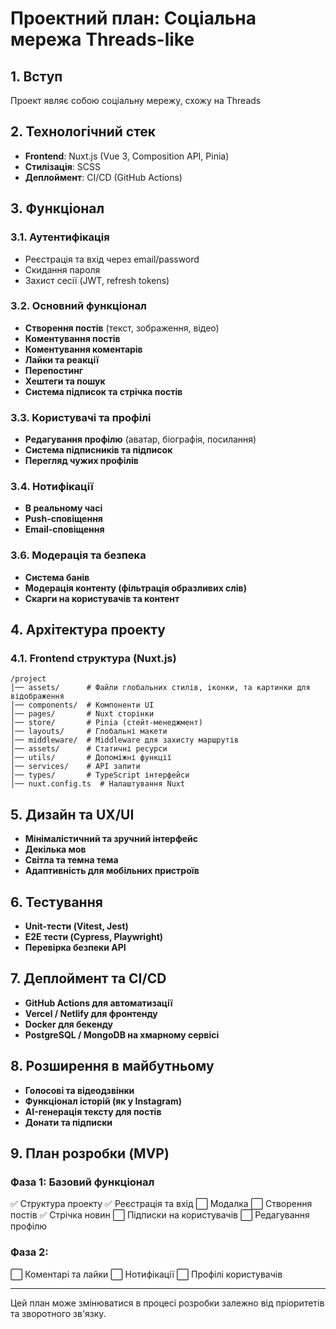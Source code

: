 # Проектний план: Соціальна мережа Threads-like

## 1. Вступ

Проект являє собою соціальну мережу, схожу на Threads

## 2. Технологічний стек

- **Frontend**: Nuxt.js (Vue 3, Composition API, Pinia)
- **Стилізація**: SCSS
- **Деплоймент**: CI/CD (GitHub Actions)

## 3. Функціонал

### 3.1. Аутентифікація

- Реєстрація та вхід через email/password
- Скидання пароля
- Захист сесії (JWT, refresh tokens)

### 3.2. Основний функціонал

- **Створення постів** (текст, зображення, відео)
- **Коментування постів**
- **Коментування коментарів**
- **Лайки та реакції**
- **Перепостинг**
- **Хештеги та пошук**
- **Система підписок та стрічка постів**

### 3.3. Користувачі та профілі

- **Редагування профілю** (аватар, біографія, посилання)
- **Система підписників та підписок**
- **Перегляд чужих профілів**

### 3.4. Нотифікації

- **В реальному часі**
- **Push-сповіщення**
- **Email-сповіщення**

### 3.6. Модерація та безпека

- **Система банів**
- **Модерація контенту (фільтрація образливих слів)**
- **Скарги на користувачів та контент**

## 4. Архітектура проекту

### 4.1. Frontend структура (Nuxt.js)

```
/project
│── assets/      # Файли глобальних стилів, іконки, та картинки для відображення
│── components/  # Компоненти UI
│── pages/       # Nuxt сторінки
│── store/       # Pinia (стейт-менеджмент)
│── layouts/     # Глобальні макети
│── middleware/  # Middleware для захисту маршрутів
│── assets/      # Статичні ресурси
│── utils/       # Допоміжні функції
│── services/    # API запити
│── types/       # TypeScript інтерфейси
│── nuxt.config.ts  # Налаштування Nuxt
```

## 5. Дизайн та UX/UI

- **Мінімалістичний та зручний інтерфейс**
- **Декілька мов**
- **Світла та темна тема**
- **Адаптивність для мобільних пристроїв**

## 6. Тестування

- **Unit-тести (Vitest, Jest)**
- **E2E тести (Cypress, Playwright)**
- **Перевірка безпеки API**

## 7. Деплоймент та CI/CD

- **GitHub Actions для автоматизації**
- **Vercel / Netlify для фронтенду**
- **Docker для бекенду**
- **PostgreSQL / MongoDB на хмарному сервісі**

## 8. Розширення в майбутньому

- **Голосові та відеодзвінки**
- **Функціонал історій (як у Instagram)**
- **AI-генерація тексту для постів**
- **Донати та підписки**

## 9. План розробки (MVP)

### Фаза 1: Базовий функціонал

✅ Структура проекту ✅ Реєстрація та вхід ⬜ Модалка ⬜ Створення постів ✅ Стрічка новин ⬜ Підписки на користувачів ⬜ Редагування профілю

### Фаза 2:

⬜ Коментарі та лайки ⬜ Нотифікації ⬜ Профілі користувачів

---

Цей план може змінюватися в процесі розробки залежно від пріоритетів та зворотного зв'язку.
